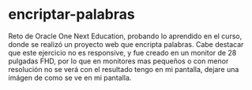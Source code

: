 # encriptar-palabras
Reto de Oracle One Next Education, probando lo aprendido en el curso, donde se realizó un proyecto web que encripta palabras.
Cabe destacar que este ejercicio no es responsive, y fue creado en un monitor de 28 pulgadas FHD, por lo que en monitores mas pequeños o con menor resolución no se verá con el resultado tengo en mi pantalla, dejare una imágen de como se ve en mi pantalla.
